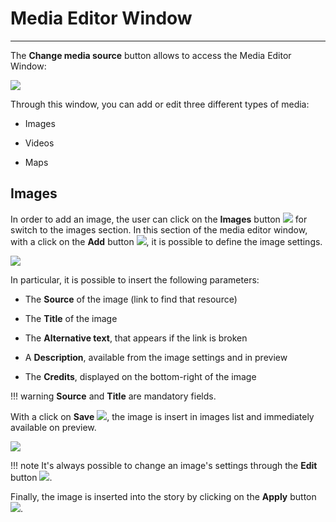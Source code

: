 # Media Editor Window
**********************

The **Change media source** button allows to access the Media Editor Window:

<img src="../img/media-editor-window/media-editor-window.jpg" class="ms-docimage"/>

Through this window, you can add or edit three different types of media:

* Images

* Videos 

* Maps

## Images

In order to add an image, the user can click on the **Images** button <img src="../img/button/images.jpg" class="ms-docbutton"/> for switch to the images section. In this section of the media editor window, with a click on the **Add** button <img src="../img/button/+++.jpg" class="ms-docbutton"/>, it is possible to define the image settings.

<img src="../img/media-editor-window/img-settings.jpg" class="ms-docimage"/>

In particular, it is possible to insert the following parameters:

* The **Source** of the image (link to find that resource)

* The **Title** of the image

* The **Alternative text**, that appears if the link is broken

* A **Description**, available from the image settings and in preview

* The **Credits**, displayed on the bottom-right of the image

!!! warning
    **Source** and **Title** are mandatory fields.

With a click on **Save** <img src="../img/button/save-icon.jpg" class="ms-docbutton"/>, the image is insert in images list and immediately available on preview.

<img src="../img/media-editor-window/img-preview.jpg" class="ms-docimage"/>

!!! note
    It's always possible to change an image's settings through the **Edit** button <img src="../img/button/editing-button.jpg" class="ms-docbutton"/>.

Finally, the image is inserted into the story by clicking on the **Apply** button <img src="../img/button/apply-button.jpg" class="ms-docbutton"/>.
